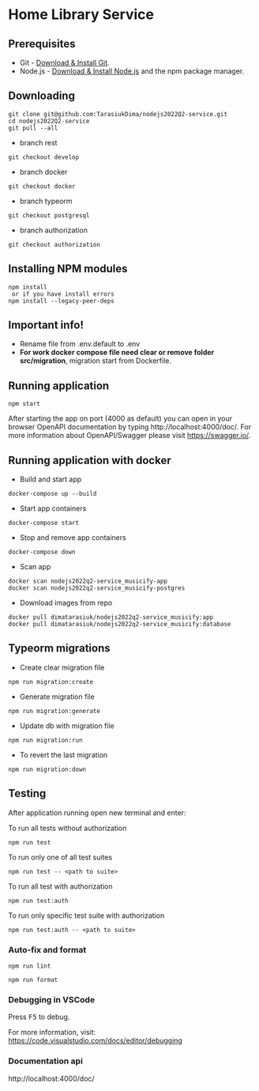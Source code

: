 # Home Library Service

## Prerequisites

- Git - [Download & Install Git](https://git-scm.com/downloads).
- Node.js - [Download & Install Node.js](https://nodejs.org/en/download/) and the npm package manager.

## Downloading

```
git clone git@github.com:TarasiukDima/nodejs2022Q2-service.git
cd nodejs2022Q2-service
git pull --all
```

- branch rest

```
git checkout develop
```

- branch docker

```
git checkout docker
```

- branch typeorm

```
git checkout postgresql
```

- branch authorization

```
git checkout authorization
```

## Installing NPM modules

```
npm install
 or if you have install errors
npm install --legacy-peer-deps
```

## Important info!

- Rename file from .env.default to .env
- **For work docker compose file need clear or remove folder src/migration**, migration start from Dockerfile.

## Running application

```
npm start
```

After starting the app on port (4000 as default) you can open
in your browser OpenAPI documentation by typing http://localhost:4000/doc/.
For more information about OpenAPI/Swagger please visit https://swagger.io/.

## Running application with docker

- Build and start app

```
docker-compose up --build
```

- Start app containers

```
docker-compose start
```

- Stop and remove app containers

```
docker-compose down
```

- Scan app

```
docker scan nodejs2022q2-service_musicify-app
docker scan nodejs2022q2-service_musicify-postgres
```

- Download images from repo

```
docker pull dimatarasiuk/nodejs2022q2-service_musicify:app
docker pull dimatarasiuk/nodejs2022q2-service_musicify:database
```

## Typeorm migrations

- Create clear migration file

```
npm run migration:create
```

- Generate migration file

```
npm run migration:generate
```

- Update db with migration file

```
npm run migration:run
```

- To revert the last migration

```
npm run migration:down
```

## Testing

After application running open new terminal and enter:

To run all tests without authorization

```
npm run test
```

To run only one of all test suites

```
npm run test -- <path to suite>
```

To run all test with authorization

```
npm run test:auth
```

To run only specific test suite with authorization

```
npm run test:auth -- <path to suite>
```

### Auto-fix and format

```
npm run lint
```

```
npm run format
```

### Debugging in VSCode

Press <kbd>F5</kbd> to debug.

For more information, visit: https://code.visualstudio.com/docs/editor/debugging

### Documentation api

http://localhost:4000/doc/
